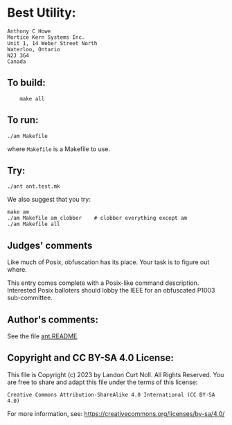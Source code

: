 # Best Utility:

	Anthony C Howe
	Mortice Kern Systems Inc.
	Unit 1, 14 Weber Street North
	Waterloo, Ontario
	N2J 3G4
	Canada

## To build:

        make all

## To run:

	./am Makefile

where `Makefile` is a Makefile to use.


## Try:

	./ant ant.test.mk

We also suggest that you try:

	make am
	./am Makefile am_clobber	# clobber everything except am
	./am Makefile all


## Judges' comments


Like much of Posix, obfuscation has its place.  Your task is to
figure out where.

This entry comes complete with a Posix-like command description.
Interested Posix balloters should lobby the IEEE for an obfuscated 
P1003 sub-committee.


## Author's comments:

See the file [ant.README](ant.README).

## Copyright and CC BY-SA 4.0 License:

This file is Copyright (c) 2023 by Landon Curt Noll.  All Rights Reserved.
You are free to share and adapt this file under the terms of this license:

    Creative Commons Attribution-ShareAlike 4.0 International (CC BY-SA 4.0)

For more information, see: https://creativecommons.org/licenses/by-sa/4.0/
